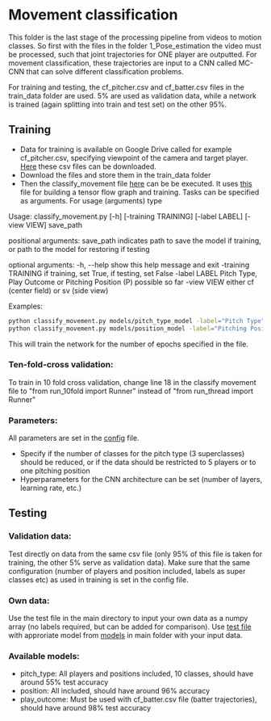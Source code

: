 # Movement classification

This folder is the last stage of the processing pipeline from videos to motion classes. So first with the files in the folder 1_Pose_estimation the video must be processed, such that joint trajectories for ONE player are outputted. For movement classification, these trajectories are input to a CNN called MC-CNN that can solve different classification problems.

For training and testing, the cf_pitcher.csv and cf_batter.csv files in the train_data folder are used. 5% are used as validation data, while a network is trained (again splitting into train and test set) on the other 95%.

## Training
* Data for training is available on Google Drive called for example cf_pitcher.csv, specifying viewpoint of the camera and target player. [Here](https://drive.google.com/open?id=1EQlLGq6XTSws9hSxtHVp3T6Z-0DoI_1D) these csv files can be downloaded.
* Download the files and store them in the train_data folder
* Then the classify_movement file [here](classify_movement.py) can be be executed. It uses [this](run_thread.py) file for building a tensor flow graph and training. Tasks can be specified as arguments. For usage (arguments) type 

Usage: classify_movement.py [-h] [-training TRAINING] [-label LABEL]
                            [-view VIEW]
                            save_path

positional arguments:
  save_path           indicates path to save the model if training, or path to the model for restoring if testing

optional arguments:
  -h, --help          show this help message and exit
  -training TRAINING  if training, set True, if testing, set False
  -label LABEL        Pitch Type, Play Outcome or Pitching Position (P)
                      possible so far
  -view VIEW          either cf (center field) or sv (side view)

Examples:

```bash
python classify_movement.py models/pitch_type_model -label="Pitch Type" -view="cf"
python classify_movement.py models/position_model -label="Pitching Position (P)" -view="sv"
```
This will train the network for the number of epochs specified in the file. 

### Ten-fold-cross validation:

To train in 10 fold cross validation, change line 18 in the classify movement file to "from run_10fold import Runner" instead of "from run_thread import Runner"

### Parameters:

All parameters are set in the [config](config.py) file.

* Specify if the number of classes for the pitch type (3 superclasses) should be reduced, or if the data should be restricted to 5 players or to one pitching position
* Hyperparameters for the CNN architecture can be set (number of layers, learning rate, etc.)

## Testing

### Validation data:

Test directly on data from the same csv file (only 95% of this file is taken for training, the other 5% serve as validation data). Make sure that the same configuration (number of players and position included, labels as super classes etc) as used in training is set in the config file.

### Own data:

Use the test file in the main directory to input your own data as a numpy array (no labels required, but can be added for comparison). Use [test file](test.py) with approriate model from [models](saved_models) in main folder with your input data.

### Available models:

* pitch_type: All players and positions included, 10 classes, should have around 55% test accuracy
* position: All included, should have around 96% accuracy
* play_outcome: Must be used with cf_batter.csv file (batter trajectories), should have around 98% test accuracy

